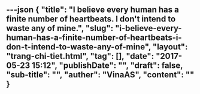 ---json
{
    "title": "I believe every human has a finite number of heartbeats. I don't intend to waste any of mine.",
    "slug": "i-believe-every-human-has-a-finite-number-of-heartbeats-i-don-t-intend-to-waste-any-of-mine",
    "layout": "trang-chi-tiet.html",
    "tag": [],
    "date": "2017-05-23 15:12",
    "publishDate": "",
    "draft": false,
    "sub-title": "",
    "auther": "VinaAS",
    "__content__": ""
}
---
